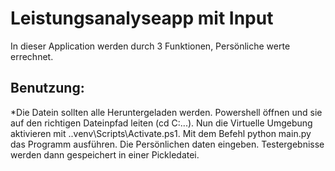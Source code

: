 # Leistungsanalyseapp mit Input
In dieser Application werden durch 3 Funktionen, Persönliche werte errechnet.
## Benutzung:
*Die Datein sollten alle Heruntergeladen werden. 
Powershell öffnen und sie auf den richtigen Dateinpfad leiten (cd C:\...).
Nun die Virtuelle Umgebung aktivieren mit .\.venv\Scripts\Activate.ps1.
Mit dem Befehl python main.py das Programm ausführen.
Die Persönlichen daten eingeben.
Testergebnisse werden dann gespeichert in einer Pickledatei.
  
  
 
